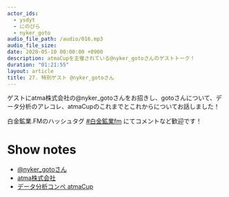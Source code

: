 ```yaml
---
actor_ids:
  - ysdyt
  - にのぴら
  - nyker_goto
audio_file_path: /audio/016.mp3
audio_file_size:
date: 2020-05-10 00:00:00 +0900
description: atmaCupを主催されている@nyker_gotoさんのゲストトーク！
duration: "01:21:55"
layout: article
title: 27. 特別ゲスト @nyker_gotoさん
---
```

ゲストにatma株式会社の@nyker_gotoさんをお招きし、gotoさんについて、データ分析のアレコレ、atmaCupのこれまでとこれからについてお話しました！

白金鉱業.FMのハッシュタグ [#白金鉱業fm](https://twitter.com/search?q=%23%E7%99%BD%E9%87%91%E9%89%B1%E6%A5%ADfm&src=typed_query) にてコメントなど歓迎です！

# Show notes

- [@nyker_gotoさん](https://twitter.com/nyker_goto)
- [atma株式会社](https://www.atma.co.jp/)
- [データ分析コンペ atmaCup](https://atma.connpass.com/)
